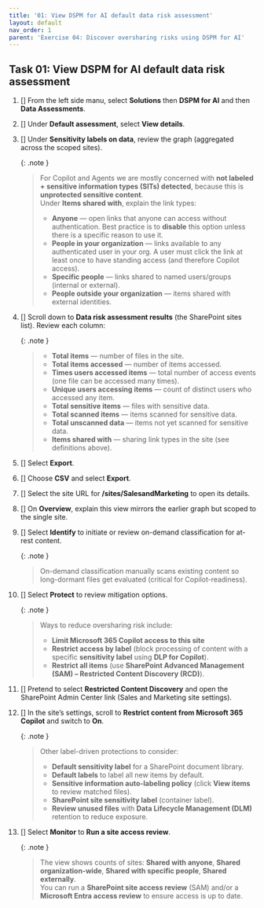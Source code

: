 ```yaml
---
title: '01: View DSPM for AI default data risk assessment'
layout: default
nav_order: 1
parent: 'Exercise 04: Discover oversharing risks using DSPM for AI'
---
```


## Task 01: View DSPM for AI default data risk assessment

1. [] From the left side manu, select **Solutions**  then **DSPM for AI** and then **Data Assessments**.

1. [] Under **Default assessment**, select **View details**.

1. [] Under **Sensitivity labels on data**, review the graph (aggregated across the scoped sites).

    {: .note }
    > For Copilot and Agents we are mostly concerned with **not labeled + sensitive information types (SITs) detected**, because this is **unprotected sensitive content**.  
    > Under **Items shared with**, explain the link types:  
    > - **Anyone** — open links that anyone can access without authentication. Best practice is to **disable** this option unless there is a specific reason to use it.  
    > - **People in your organization** — links available to any authenticated user in your org. A user must click the link at least once to have standing access (and therefore Copilot access).  
    > - **Specific people** — links shared to named users/groups (internal or external).  
    > - **People outside your organization** — items shared with external identities.

1. [] Scroll down to **Data risk assessment results** (the SharePoint sites list). Review each column:
   
    {: .note }
    > - **Total items** — number of files in the site.  
    > - **Total items accessed** — number of items accessed.  
    > - **Times users accessed items** — total number of access events (one file can be accessed many times).  
    > - **Unique users accessing items** — count of distinct users who accessed any item.  
    > - **Total sensitive items** — files with sensitive data.  
    > - **Total scanned items** — items scanned for sensitive data.  
    > - **Total unscanned data** — items not yet scanned for sensitive data.  
     > - **Items shared with** — sharing link types in the site (see definitions above).

1. [] Select **Export**.

1. [] Choose **CSV** and select **Export**.

1. [] Select the site URL for **/sites/SalesandMarketing** to open its details.

1. [] On **Overview**, explain this view mirrors the earlier graph but scoped to the single site.

1. [] Select **Identify** to initiate or review on-demand classification for at-rest content.
   
    {: .note }
    > On-demand classification manually scans existing content so long-dormant files get evaluated (critical for Copilot-readiness).

1. [] Select **Protect** to review mitigation options.
   
    {: .note }
    > Ways to reduce oversharing risk include:  
    >- **Limit Microsoft 365 Copilot access to this site**  
    >- **Restrict access by label** (block processing of content with a specific **sensitivity label** using **DLP for Copilot**).  
    >- **Restrict all items** (use **SharePoint Advanced Management (SAM) – Restricted Content Discovery (RCD)**).

1. [] Pretend to select **Restricted Content Discovery** and open the SharePoint Admin Center link (Sales and Marketing site settings).

1. [] In the site’s settings, scroll to **Restrict content from Microsoft 365 Copilot** and switch to **On**.
   
    {: .note }
    > Other label-driven protections to consider:  
    > - **Default sensitivity label** for a SharePoint document library.  
    > - **Default labels** to label all new items by default.  
    > - **Sensitive information auto-labeling policy** (click **View items** to review matched files).  
    > - **SharePoint site sensitivity label** (container label).  
    > - **Review unused files** with **Data Lifecycle Management (DLM)** retention to reduce exposure.

1. [] Select **Monitor** to **Run a site access review**.
   
   {: .note }
   > The view shows counts of sites: **Shared with anyone**, **Shared organization-wide**, **Shared with specific people**, **Shared externally**.  
   > You can run a **SharePoint site access review** (SAM) and/or a **Microsoft Entra access review** to ensure access is up to date.